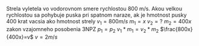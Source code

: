 Strela vyletela vo vodorovnom smere rychlostou 800 m/s. Akou velkou rychlostou sa pohybuje puska pri spatnom naraze, ak je hmotnost pusky 400 krat vacsia ako hmotnost strely
$v_1=800m/s$
$m_1=x$
$v_{2}= ?$
$m_2=400x$
zakon vzajomneho posobenia 3NPZ
$p_1=p_2$
$v_1*m_1=v_2*m_2$
$\frac{800x}{400x}=v$
$v=2m/s$
